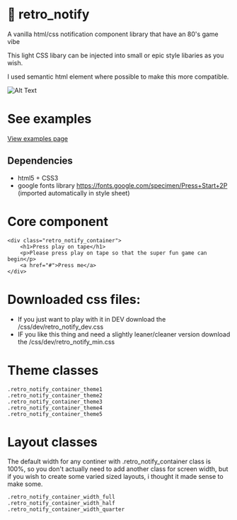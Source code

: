 # 💾 retro_notify
A vanilla html/css notification component library that have an 80's game vibe

This light CSS libary can be injected into small or epic style libaries as you wish. 

I used semantic html element where possible to make this more compatible.

![Alt Text](https://media.giphy.com/media/26u3Z5ChEO3lFSb3q/giphy.gif)

# See examples
[View examples page](https://infallible-johnson-142778.netlify.app/)

## Dependencies
* html5 + CSS3
* google fonts library https://fonts.google.com/specimen/Press+Start+2P (imported automatically in style sheet)

# Core component
```
<div class="retro_notify_container">
    <h1>Press play on tape</h1>
    <p>Please press play on tape so that the super fun game can begin</p>
    <a href="#">Press me</a>
</div>
```

# Downloaded css files:
* If you just want to play with it in DEV download the /css/dev/retro_notify_dev.css
* IF you like this thing and need a slightly leaner/cleaner version download the /css/dev/retro_notify_min.css

# Theme classes
```
.retro_notify_container_theme1
.retro_notify_container_theme2
.retro_notify_container_theme3
.retro_notify_container_theme4
.retro_notify_container_theme5
```

# Layout classes
The default width for any continer with .retro_notify_container class is 100%, so you don't actually need to add another class for screen width, but if you wish to create some varied sized layouts, i thought it made sense to make some.

```
.retro_notify_container_width_full
.retro_notify_container_width_half
.retro_notify_container_width_quarter
```


